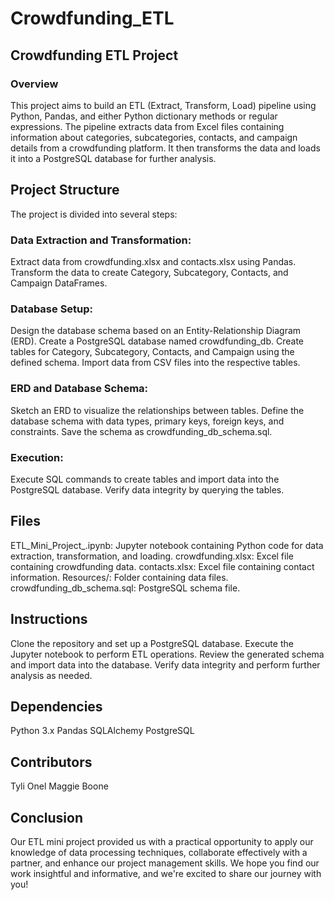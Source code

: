 # Crowdfunding_ETL

## Crowdfunding ETL Project

### Overview
This project aims to build an ETL (Extract, Transform, Load) pipeline using Python, Pandas, and either Python dictionary methods or regular expressions. The pipeline extracts data from Excel files containing information about categories, subcategories, contacts, and campaign details from a crowdfunding platform. It then transforms the data and loads it into a PostgreSQL database for further analysis.

## Project Structure
The project is divided into several steps:

### Data Extraction and Transformation:
Extract data from crowdfunding.xlsx and contacts.xlsx using Pandas.
Transform the data to create Category, Subcategory, Contacts, and Campaign DataFrames.

### Database Setup:
Design the database schema based on an Entity-Relationship Diagram (ERD).
Create a PostgreSQL database named crowdfunding_db.
Create tables for Category, Subcategory, Contacts, and Campaign using the defined schema.
Import data from CSV files into the respective tables.

### ERD and Database Schema:

Sketch an ERD to visualize the relationships between tables.
Define the database schema with data types, primary keys, foreign keys, and constraints.
Save the schema as crowdfunding_db_schema.sql.

### Execution:

Execute SQL commands to create tables and import data into the PostgreSQL database.
Verify data integrity by querying the tables.

## Files
ETL_Mini_Project_<Initials>.ipynb: Jupyter notebook containing Python code for data extraction, transformation, and loading.
crowdfunding.xlsx: Excel file containing crowdfunding data.
contacts.xlsx: Excel file containing contact information.
Resources/: Folder containing data files.
crowdfunding_db_schema.sql: PostgreSQL schema file.

## Instructions
Clone the repository and set up a PostgreSQL database.
Execute the Jupyter notebook to perform ETL operations.
Review the generated schema and import data into the database.
Verify data integrity and perform further analysis as needed.

## Dependencies
Python 3.x
Pandas
SQLAlchemy
PostgreSQL

## Contributors
Tyli Onel
Maggie Boone

## Conclusion
Our ETL mini project provided us with a practical opportunity to apply our knowledge of data processing techniques, collaborate effectively with a partner, and enhance our project management skills. We hope you find our work insightful and informative, and we're excited to share our journey with you!
